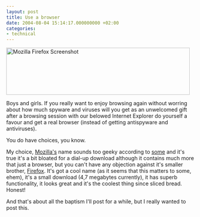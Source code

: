```yaml
---
layout: post
title: Use a browser
date: 2004-08-04 15:14:17.000000000 +02:00
categories:
- technical
---
```

<img src="https://content.rusiczki.net/blogpics/mozilla_firefox.gif" width="490" height="126" border="0" alt="Mozilla Firefox Screenshot" class="image" />

Boys and girls. If you really want to enjoy browsing again without worring about how much spyware and viruses will you get as an unwelcomed gift after a browsing session with our belowed Internet Explorer do yourself a favour and get a real browser (instead of getting antispyware and antiviruses).

You do have choices, you know.

My choice, <a href="http://www.mozilla.com">Mozilla's</a> name sounds too geeky according to <a href="http://www.rola.ro/lmarin/">some</a> and it's true it's a bit bloated for a dial-up download although it contains much more that just a browser, but you can't have any objection against it's smaller brother, <a href="http://www.mozilla.org/products/firefox/">Firefox</a>. It's got a cool name (as it seems that this matters to some, ehem), it's a small download (4,7 megabytes currently), it has superb functionality, it looks great and it's the coolest thing since sliced bread. Honest!

And that's about all the baptism I'll post for a while, but I really wanted to post this.
